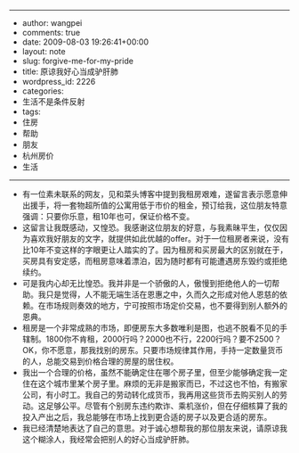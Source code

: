 - --
- author: wangpei
- comments: true
- date: 2009-08-03 19:26:41+00:00
- layout: note
- slug: forgive-me-for-my-pride
- title: 原谅我好心当成驴肝肺
- wordpress_id: 2226
- categories:
- 生活不是条件反射
- tags:
- 住房
- 帮助
- 朋友
- 杭州房价
- 生活
- --
- 有一位素未联系的网友，见和菜头博客中提到我租房艰难，遂留言表示愿意伸出援手，将一套物超所值的公寓用低于市价的租金，预订给我，这位朋友特意强调：只要你乐意，租10年也可，保证价格不变。
- 这留言让我既感动，又惶恐。我感谢这位朋友的好意，与我素昧平生，仅仅因为喜欢我好朋友的文字，就提供如此优越的offer。对于一位租房者来说，没有比10年不变这样的字眼更让人踏实的了。因为租房和买房最大的区别就在于，买房具有安定感，而租房意味着漂泊，因为随时都有可能遭遇房东毁约或拒绝续约。
- 可是我内心却无比惶恐。我并非是一个骄傲的人，傲慢到拒绝他人的一切帮助。我只是觉得，人不能无端生活在恩惠之中，久而久之形成对他人恩慈的依赖。在市场规则奏效的地方，宁可按照市场定价交易，也不要得到别人额外的恩典。
- 租房是一个非常成熟的市场，即便房东大多数唯利是图，也逃不脱看不见的手辖制。1800你不肯租，2000行吗？2000也不行，2200行吗？要不2500？OK，你不愿意，那我找别的房东。只要市场规律其作用，手持一定数量货币的人，总能交易到价格合理的房屋的居住权。
- 我出一个合理的价格，虽然不能确定住在哪个房子里，但至少能够确定我一定住在这个城市里某个房子里。麻烦的无非是搬家而已，不过这也不怕，有搬家公司，有小时工。我自己的劳动转化成货币，我再用这些货币去购买别人的劳动。这足够公平。尽管有个别房东违约欺诈、乘机涨价，但在仔细核算了我的投入产出之后，我总能够在市场上找到更合适的房子以及更合适的房东。
- 我已经清楚地表达了自己的意思。对于诚心想帮我的那位朋友来说，请原谅我这个糊涂人，我经常会把别人的好心当成驴肝肺。
